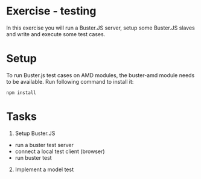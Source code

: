 Exercise - testing
==================

In this exercise you will run a Buster.JS server, setup some Buster.JS slaves and write and execute some test cases.

Setup
=====

To run Buster.js test cases on AMD modules, the buster-amd module needs to be available. Run following command to install it:

```
npm install
```

Tasks
=====

1. Setup Buster.JS
  - run a buster test server
  - connect a local test client (browser)
  - run buster test

2. Implement a model test
